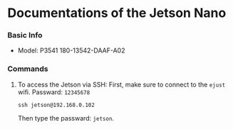 # Documentations of the Jetson Nano


### Basic Info
- Model: P3541 180-13542-DAAF-A02


### Commands

1. To access the Jetson via SSH:
   First, make sure to connect to the `ejust` wifi. Passward: `12345678`
   ```
   ssh jetson@192.168.0.102
   ```
   Then type the passward: `jetson`.
